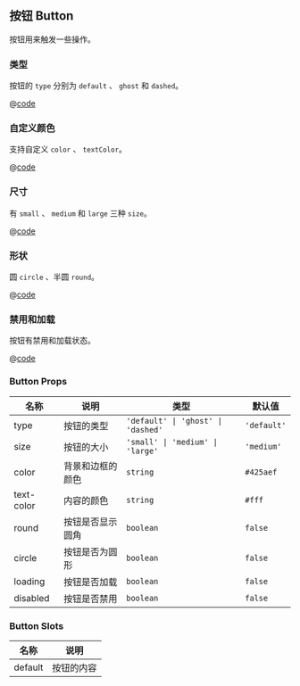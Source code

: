 ## 按钮 Button

按钮用来触发一些操作。

### 类型

按钮的 `type` 分别为 `default` 、 `ghost` 和 `dashed`。

<Demo>
<ButtonType />

@[code](@/ButtonType.vue)
</Demo>

### 自定义颜色

支持自定义 `color` 、 `textColor`。

<Demo>
<ButtonColor />

@[code](@/ButtonColor.vue)
</Demo>

### 尺寸

有 `small` 、 `medium` 和 `large` 三种 `size`。

<Demo>
<ButtonSize />

@[code](@/ButtonSize.vue)
</Demo>

### 形状

圆 `circle` 、半圆 `round`。

<Demo>
<ButtonShape />

@[code](@/ButtonShape.vue)
</Demo>

### 禁用和加载

按钮有禁用和加载状态。

<Demo>
<ButtonState />

@[code](@/ButtonState.vue)
</Demo>

### Button Props

|名称|说明|类型|默认值|
|---|---|---|---|
|type|按钮的类型|`'default' \| 'ghost' \| 'dashed'`|`'default'`|
|size|按钮的大小|`'small' \| 'medium' \| 'large'`|`'medium'`|
|color|背景和边框的颜色|`string`|`#425aef`|
|text-color|内容的颜色|`string`|`#fff`|
|round|按钮是否显示圆角|`boolean`|`false`|
|circle|按钮是否为圆形|`boolean`|`false`|
|loading|按钮是否加载|`boolean`|`false`|
|disabled|按钮是否禁用|`boolean`|`false`|

### Button Slots

|名称|说明|
|---|---|
|default|按钮的内容|
